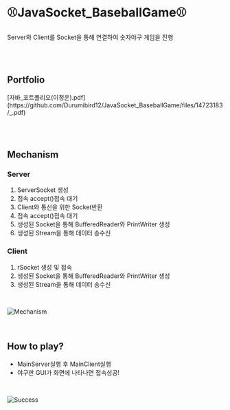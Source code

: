 <h1>⚾JavaSocket_BaseballGame⚾</h1>
<p>Server와 Client를 Socket을 통해 연결하여 숫자야구 게임을 진행</p><br><br>

<h2>Portfolio</h2>
[자바_포트폴리오(이정운).pdf](https://github.com/Durumibird12/JavaSocket_BaseballGame/files/14723183/_.pdf)

<br><br>
<div>
  <h2>Mechanism</h2>
  <h3>Server</h3>
  <ol type="1">
    <li>ServerSocket 생성</li>
    <li>접속 accept()접속 대기</li>
    <li>Client와 통신을 위한 Socket반환</li>
    <li>접속 accept()접속 대기</li>
    <li>생성된 Socket을 통해 BufferedReader와 PrintWriter 생성</li>
    <li>생성된 Stream을 통해 데이터 송수신</li>
  </ol>
  
  <h3>Client</h3>
  <ol type="1">
    <li>rSocket 생성 및 접속</li>
    <li>생성된 Socket을 통해 BufferedReader와 PrintWriter 생성</li>
    <li>생성된 Stream을 통해 데이터 송수신</li>
  </ol>
</div><br>

![Mechanism](https://github.com/Durumibird12/JavaSocket_BaseballGame/assets/142339302/c6db8723-18d2-4bcd-bba2-47547ccd9d55)

<br>
<div>
  <h2>How to play?</h2>
  <ul>
    <li>MainServer실행 후 MainClient실행</li>
    <li>야구판 GUI가 화면에 나타나면 접속성공!</li>
  </ul>
</div><br>

![Success](https://github.com/Durumibird12/JavaSocket_BaseballGame/assets/142339302/a662eb96-8057-42e7-85aa-7c530dbaca06)

